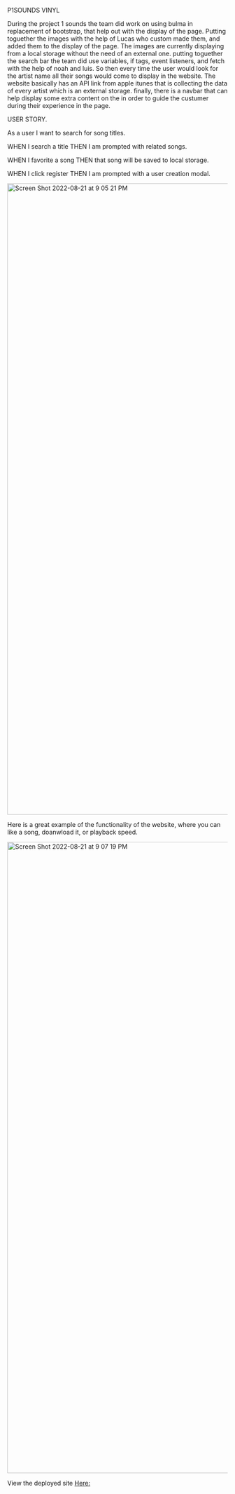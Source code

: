 P1SOUNDS VINYL

During the project 1 sounds the team did work on using bulma in replacement of bootstrap, that help out with the display of the page. 
Putting toguether the images with the help of Lucas who custom made them, and added them to the display of the page. 
The images are currently displaying from a local storage without the need of an external one.
putting toguether the search bar the team did use variables, if tags, event listeners, and fetch with the help of noah and luis. 
So then every time the user would look for the artist name all their songs would come to display in the website. 
The website basically has an API link from apple itunes that is collecting the data of every artist which is an external storage. 
finally, there is a navbar that can help display some extra content on the in order to guide the custumer during their experience in the page. 

USER STORY.

As a user I want to search for song titles.

WHEN I search a title THEN I am prompted with related songs. 

WHEN I favorite a song THEN that song will be saved to local storage.

WHEN I click register THEN I am prompted with a user creation modal.


 
<img width="1440" alt="Screen Shot 2022-08-21 at 9 05 21 PM" src="https://user-images.githubusercontent.com/106297412/185837827-8eb39917-652c-43ea-ab90-51aaef1c10d7.png">

Here is a great example of the functionality of the website, where you can like a song, doanwload it, or playback speed. 

<img width="1440" alt="Screen Shot 2022-08-21 at 9 07 19 PM" src="https://user-images.githubusercontent.com/106297412/185837839-9275bc28-843c-4cd2-8a25-c304f6e37e39.png">

View the deployed site [Here:](https://goldnboy26.github.io/Project1sounds/)

